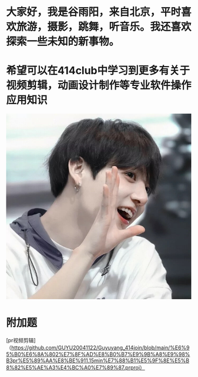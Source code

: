 # 大家好，我是谷雨阳，来自北京，平时喜欢旅游，摄影，跳舞，听音乐。我还喜欢探索一些未知的新事物。
# 希望可以在414club中学习到更多有关于视频剪辑，动画设计制作等专业软件操作应用知识
![linear](https://github.com/GUYU20041122/Guyuyang_414join/blob/main/%E5%BE%AE%E4%BF%A1%E5%9B%BE%E7%89%87_20230928141626.jpg)
# 附加题
[pr视频剪辑]（https://github.com/GUYU20041122/Guyuyang_414join/blob/main/%E6%95%B0%E6%8A%802%E7%8F%AD%E8%B0%B7%E9%9B%A8%E9%98%B3pr%E5%89%AA%E8%BE%911.15min%E7%88%B1%E5%9F%8E%E5%B8%82%E5%AE%A3%E4%BC%A0%E7%89%87.prproj）
